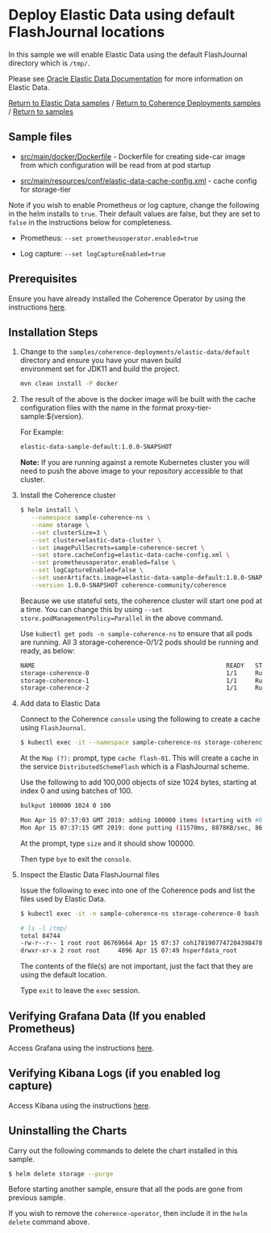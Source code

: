 # Deploy Elastic Data using default FlashJournal locations

In this sample we will enable Elastic Data using the default FlashJournal directory
which is `/tmp/`.  

Please see [Oracle Elastic Data Documentation](https://docs.oracle.com/middleware/12213/coherence/COHDG/implementing-storage-and-backing-maps.htm#COHDG5496) 
for more information on Elastic Data.

[Return to Elastic Data samples](../) / [Return to Coherence Deployments samples](../../) / [Return to samples](../../../README.md#list-of-samples)

## Sample files

* [src/main/docker/Dockerfile](src/main/docker/Dockerfile) - Dockerfile for creating side-car image from which configuration
  will be read from at pod startup

* [src/main/resources/conf/elastic-data-cache-config.xml](src/main/resources/conf/elastic-data-cache-config.xml) - cache config for storage-tier

Note if you wish to enable Prometheus or log capture, change the following in the helm installs to `true`. Their default values are false, but they are set to `false` in the instructions below for completeness.

* Prometheus: `--set prometheusoperator.enabled=true`

* Log capture: `--set logCaptureEnabled=true`

## Prerequisites

Ensure you have already installed the Coherence Operator by using the instructions [here](../../../README.md#install-the-coherence-operator).

## Installation Steps

1. Change to the `samples/coherence-deployments/elastic-data/default` directory and ensure you have your maven build     
   environment set for JDK11 and build the project.

   ```bash
   mvn clean install -P docker
   ```

1. The result of the above is the docker image will be built with the cache configuration files
   with the name in the format proxy-tier-sample:${version}.

   For Example:

   ```bash
   elastic-data-sample-default:1.0.0-SNAPSHOT
   ```

   **Note:** If you are running against a remote Kubernetes cluster you will need to
   push the above image to your repository accessible to that cluster.
   
1. Install the Coherence cluster

   ```bash
   $ helm install \
      --namespace sample-coherence-ns \
      --name storage \
      --set clusterSize=3 \
      --set cluster=elastic-data-cluster \
      --set imagePullSecrets=sample-coherence-secret \
      --set store.cacheConfig=elastic-data-cache-config.xml \
      --set prometheusoperator.enabled=false \
      --set logCaptureEnabled=false \
      --set userArtifacts.image=elastic-data-sample-default:1.0.0-SNAPSHOT \
      --version 1.0.0-SNAPSHOT coherence-community/coherence
   ```

   Because we use stateful sets, the coherence cluster will start one pod at a time.
   You can change this by using `--set store.podManagementPolicy=Parallel` in the above command.
   
   Use `kubectl get pods -n sample-coherence-ns` to ensure that all pods are running.
   All 3 storage-coherence-0/1/2 pods should be running and ready, as below:

   ```bash
   NAME                                                     READY   STATUS    RESTARTS   AGE
   storage-coherence-0                                      1/1     Running   0          4m
   storage-coherence-1                                      1/1     Running   0          2m   
   storage-coherence-2                                      1/1     Running   0          2m
   ```   
   
1. Add data to Elastic Data

   Connect to the Coherence `console` using the following to create a cache using `FlashJournal`.

   ```bash
   $ kubectl exec -it --namespace sample-coherence-ns storage-coherence-0 bash /scripts/startCoherence.sh console
   ```   
   
   At the `Map (?):` prompt, type `cache flash-01`.  This will create a cache in the service `DistributedSchemeFlash`
   which is a FlashJournal scheme.
   
   Use the following to add 100,000 objects of size 1024 bytes, starting at index 0 and using batches of 100.
   
   ```bash
   bulkput 100000 1024 0 100

   Mon Apr 15 07:37:03 GMT 2019: adding 100000 items (starting with #0) each 1024 bytes ...
   Mon Apr 15 07:37:15 GMT 2019: done putting (11578ms, 8878KB/sec, 8637 items/sec)
   ```
   
   At the prompt, type `size` and it should show 100000.
   
   Then type `bye` to exit the `console`.
   
1. Inspect the Elastic Data FlashJournal files  

   Issue the following to exec into one of the Coherence pods and list the files used by Elastic Data.
   
   ```bash
   $ kubectl exec -it -n sample-coherence-ns storage-coherence-0 bash
   
   # ls -l /tmp/
   total 84744
   -rw-r--r-- 1 root root 86769664 Apr 15 07:37 coh1781907747204398478.tmp
   drwxr-xr-x 2 root root     4096 Apr 15 07:49 hsperfdata_root

   ```
  
   The contents of the file(s) are not important, just the fact that they are using
   the default location.
   
   Type `exit` to leave the `exec` session.
   

## Verifying Grafana Data (If you enabled Prometheus)

Access Grafana using the instructions [here](../../../README.md#access-grafana).

## Verifying Kibana Logs (if you enabled log capture)

Access Kibana using the instructions [here](../../../README.md#access-kibana).

## Uninstalling the Charts

Carry out the following commands to delete the chart installed in this sample.

```bash
$ helm delete storage --purge
```

Before starting another sample, ensure that all the pods are gone from previous sample.

If you wish to remove the `coherence-operator`, then include it in the `helm delete` command above.
